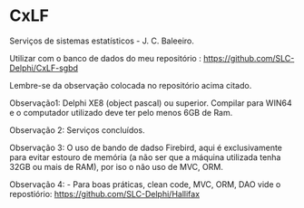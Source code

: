 # CxLF
Serviços de sistemas estatísticos - J. C. Baleeiro.

Utilizar com o banco de dados do meu repositório : https://github.com/SLC-Delphi/CxLF-sgbd

Lembre-se da observação colocada no repositório acima citado.


Observação1: Delphi XE8 (object pascal) ou superior. Compilar para WIN64 e o computador utilizado deve ter pelo menos 6GB de Ram.

Observação 2: Serviços concluídos.

Observação 3: O uso de bando de dadso Firebird, aqui é exclusivamente para evitar estouro de memória (a não ser que a máquina utilizada tenha 32GB ou mais de RAM), por iso o não uso de MVC, ORM.

Observação 4: - Para boas práticas, clean code, MVC, ORM, DAO vide o repostiório: https://github.com/SLC-Delphi/Hallifax
